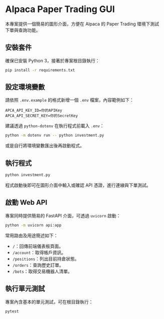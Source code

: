 # Alpaca Paper Trading GUI

本專案提供一個簡易的圖形介面，方便在 Alpaca 的 Paper Trading 環境下測試下單與查詢功能。

## 安裝套件

確保已安裝 Python 3，接著於專案根目錄執行：

```bash
pip install -r requirements.txt
```

## 設定環境變數

請依照 `.env.example` 的格式新增一個 `.env` 檔案，內容範例如下：

```dotenv
APCA_API_KEY_ID=你的APIKey
APCA_API_SECRET_KEY=你的SecretKey
```

建議透過 `python-dotenv` 在執行程式前載入 `.env`：

```bash
python -m dotenv run -- python investment.py
```

或是自行將環境變數匯出後再啟動程式。

## 執行程式

```bash
python investment.py
```

程式啟動後即可在圖形介面中輸入或確認 API 憑證，進行連線與下單測試。

## 啟動 Web API

專案同時提供簡易的 FastAPI 介面，可透過 `uvicorn` 啟動：

```bash
python -m uvicorn api:app
```

常用路由及用途簡述如下：

- `/`：回傳前端儀表板頁面。
- `/account`：取得帳戶資訊。
- `/positions`：列出目前持倉狀態。
- `/orders`：查詢歷史訂單。
- `/bots`：取得交易機器人清單。

## 執行單元測試

專案內含基本的單元測試，可在根目錄執行：

```bash
pytest
```
